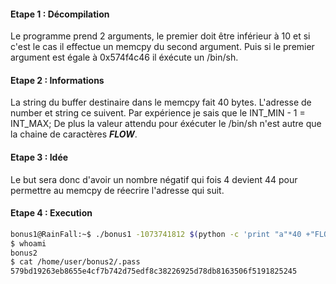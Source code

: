 #### Etape 1 : Décompilation

Le programme prend 2 arguments, le premier doit être inférieur à 10 et si c'est le cas il effectue un memcpy du second argument. Puis si le premier argument est égale à 0x574f4c46 il éxécute un /bin/sh.

#### Etape 2 : Informations

La string du buffer destinaire dans le memcpy fait 40 bytes. L'adresse de number et string ce suivent.
Par expérience je sais que le INT_MIN - 1 = INT_MAX;
De plus la valeur attendu pour éxécuter le /bin/sh n'est autre que la chaine de caractères ***FLOW***.
#### Etape 3 : Idée

Le but sera donc d'avoir un nombre négatif qui fois 4 devient 44 pour permettre au memcpy de réecrire l'adresse qui suit.

#### Etape 4 : Execution 

```bash
bonus1@RainFall:~$ ./bonus1 -1073741812 $(python -c 'print "a"*40 +"FLOW"')
$ whoami
bonus2
$ cat /home/user/bonus2/.pass
579bd19263eb8655e4cf7b742d75edf8c38226925d78db8163506f5191825245
```
